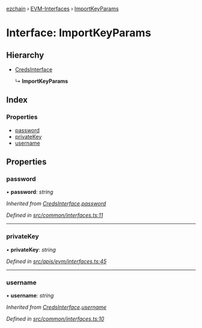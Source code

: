 [ezchain](../README.md) › [EVM-Interfaces](../modules/evm_interfaces.md) › [ImportKeyParams](evm_interfaces.importkeyparams.md)

# Interface: ImportKeyParams

## Hierarchy

* [CredsInterface](common_interfaces.credsinterface.md)

  ↳ **ImportKeyParams**

## Index

### Properties

* [password](evm_interfaces.importkeyparams.md#password)
* [privateKey](evm_interfaces.importkeyparams.md#privatekey)
* [username](evm_interfaces.importkeyparams.md#username)

## Properties

###  password

• **password**: *string*

*Inherited from [CredsInterface](common_interfaces.credsinterface.md).[password](common_interfaces.credsinterface.md#password)*

*Defined in [src/common/interfaces.ts:11](https://github.com/EZChain-core/ezchainjs/blob/5511161/src/common/interfaces.ts#L11)*

___

###  privateKey

• **privateKey**: *string*

*Defined in [src/apis/evm/interfaces.ts:45](https://github.com/EZChain-core/ezchainjs/blob/5511161/src/apis/evm/interfaces.ts#L45)*

___

###  username

• **username**: *string*

*Inherited from [CredsInterface](common_interfaces.credsinterface.md).[username](common_interfaces.credsinterface.md#username)*

*Defined in [src/common/interfaces.ts:10](https://github.com/EZChain-core/ezchainjs/blob/5511161/src/common/interfaces.ts#L10)*
